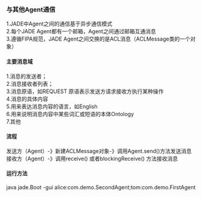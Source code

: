 ### 与其他Agent通信
1.JADE中Agent之间的通信基于异步通信模式  
2.每个JADE Agent都有一个邮箱，Agent之间通过邮箱互通消息  
3.遵循FIPA规范，JADE Agent之间交换的是ACL消息（ACLMessage类的一个对象）  

#### 主要消息域
1.消息的发送者；  
2.消息接收者列表；  
3.消息原语，如REQUEST 原语表示发送方请求接收方执行某种操作  
4.消息的具体内容  
5.用来表达消息内容的语言，如English  
6.用来说明消息内容中某些词汇或短语的本体Ontology  
7.其他

#### 流程
发送方（Agent）-》新建ACLMessage对象-》调用Agent.send()方法发送消息
接收方（Agent）-》调用receive() 或者blockingReceive() 方法接收消息


#### 运行方法
java jade.Boot -gui
alice:com.demo.SecondAgent;tom:com.demo.FirstAgent
